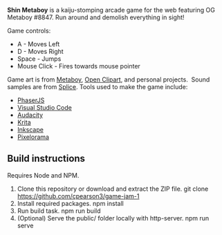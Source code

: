 **Shin Metaboy** is a kaiju-stomping arcade game for the web featuring OG Metaboy #8847. Run around and demolish everything in sight!

Game controls:

*   A - Moves Left
*   D - Moves Right
*   Space - Jumps
*   Mouse Click - Fires towards mouse pointer

Game art is from [Metaboy](https://metaboy.run), [Open Clipart](https://openclipart.org/), and personal projects.  Sound samples are from [Splice](https://splice.com/). Tools used to make the game include:

*   [PhaserJS](https://phaser.io/)
*   [Visual Studio Code](https://code.visualstudio.com/)
*   [Audacity](https://www.audacityteam.org/)
*   [Krita](https://krita.org/en/)
*   [Inkscape](https://inkscape.org/)
*   [Pixelorama](https://orama-interactive.itch.io/pixelorama)

## Build instructions

Requires Node and NPM.

1. Clone this repository or download and extract the ZIP file.
    git clone https://github.com/cpearson3/game-jam-1
2. Install required packages.
    npm install
3. Run build task.
    npm run build
4. (Optional) Serve the public/ folder locally with http-server.
    npm run serve
